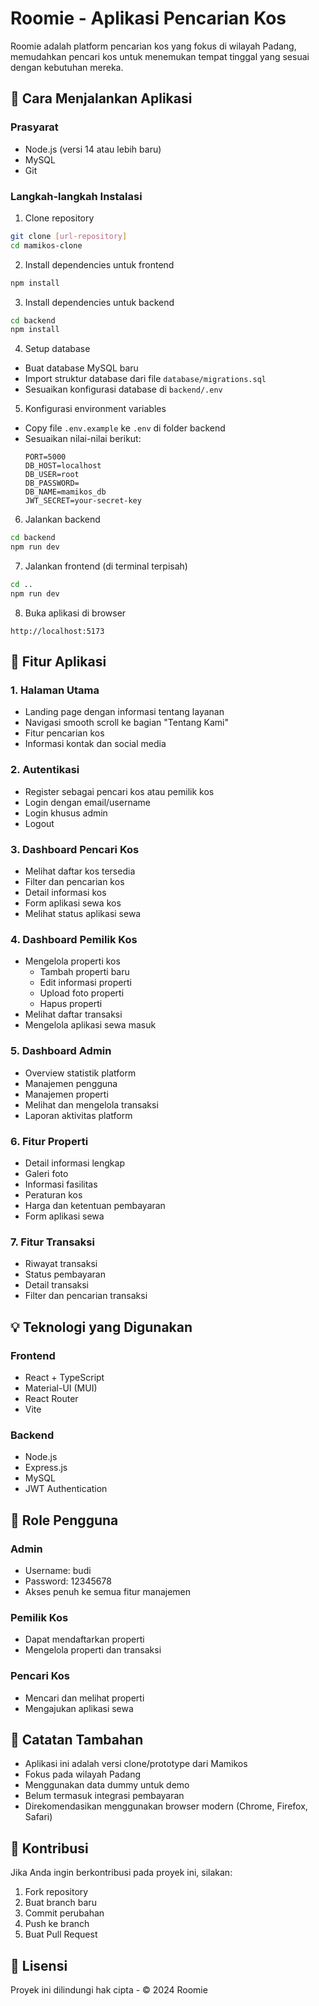 # Roomie - Aplikasi Pencarian Kos

Roomie adalah platform pencarian kos yang fokus di wilayah Padang, memudahkan pencari kos untuk menemukan tempat tinggal yang sesuai dengan kebutuhan mereka.

## 🚀 Cara Menjalankan Aplikasi

### Prasyarat
- Node.js (versi 14 atau lebih baru)
- MySQL
- Git

### Langkah-langkah Instalasi

1. Clone repository
```bash
git clone [url-repository]
cd mamikos-clone
```

2. Install dependencies untuk frontend
```bash
npm install
```

3. Install dependencies untuk backend
```bash
cd backend
npm install
```

4. Setup database
- Buat database MySQL baru
- Import struktur database dari file `database/migrations.sql`
- Sesuaikan konfigurasi database di `backend/.env`

5. Konfigurasi environment variables
- Copy file `.env.example` ke `.env` di folder backend
- Sesuaikan nilai-nilai berikut:
  ```
  PORT=5000
  DB_HOST=localhost
  DB_USER=root
  DB_PASSWORD=
  DB_NAME=mamikos_db
  JWT_SECRET=your-secret-key
  ```

6. Jalankan backend
```bash
cd backend
npm run dev
```

7. Jalankan frontend (di terminal terpisah)
```bash
cd ..
npm run dev
```

8. Buka aplikasi di browser
```
http://localhost:5173
```

## 🎯 Fitur Aplikasi

### 1. Halaman Utama
- Landing page dengan informasi tentang layanan
- Navigasi smooth scroll ke bagian "Tentang Kami"
- Fitur pencarian kos
- Informasi kontak dan social media

### 2. Autentikasi
- Register sebagai pencari kos atau pemilik kos
- Login dengan email/username
- Login khusus admin
- Logout

### 3. Dashboard Pencari Kos
- Melihat daftar kos tersedia
- Filter dan pencarian kos
- Detail informasi kos
- Form aplikasi sewa kos
- Melihat status aplikasi sewa

### 4. Dashboard Pemilik Kos
- Mengelola properti kos
  - Tambah properti baru
  - Edit informasi properti
  - Upload foto properti
  - Hapus properti
- Melihat daftar transaksi
- Mengelola aplikasi sewa masuk

### 5. Dashboard Admin
- Overview statistik platform
- Manajemen pengguna
- Manajemen properti
- Melihat dan mengelola transaksi
- Laporan aktivitas platform

### 6. Fitur Properti
- Detail informasi lengkap
- Galeri foto
- Informasi fasilitas
- Peraturan kos
- Harga dan ketentuan pembayaran
- Form aplikasi sewa

### 7. Fitur Transaksi
- Riwayat transaksi
- Status pembayaran
- Detail transaksi
- Filter dan pencarian transaksi

## 💡 Teknologi yang Digunakan

### Frontend
- React + TypeScript
- Material-UI (MUI)
- React Router
- Vite

### Backend
- Node.js
- Express.js
- MySQL
- JWT Authentication

## 👥 Role Pengguna

### Admin
- Username: budi
- Password: 12345678
- Akses penuh ke semua fitur manajemen

### Pemilik Kos
- Dapat mendaftarkan properti
- Mengelola properti dan transaksi

### Pencari Kos
- Mencari dan melihat properti
- Mengajukan aplikasi sewa

## 📝 Catatan Tambahan

- Aplikasi ini adalah versi clone/prototype dari Mamikos
- Fokus pada wilayah Padang
- Menggunakan data dummy untuk demo
- Belum termasuk integrasi pembayaran
- Direkomendasikan menggunakan browser modern (Chrome, Firefox, Safari)

## 🤝 Kontribusi

Jika Anda ingin berkontribusi pada proyek ini, silakan:
1. Fork repository
2. Buat branch baru
3. Commit perubahan
4. Push ke branch
5. Buat Pull Request

## 📄 Lisensi

Proyek ini dilindungi hak cipta - © 2024 Roomie
